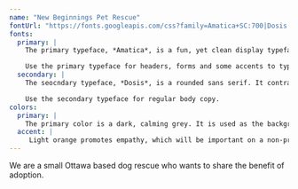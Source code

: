 ```yaml
---
name: "New Beginnings Pet Rescue"
fontUrl: "https://fonts.googleapis.com/css?family=Amatica+SC:700|Dosis:300,600"
fonts:
  primary: |
    The primary typeface, *Amatica*, is a fun, yet clean display typeface used for headers. The target demographic often prefers a sappy or extravagant style. This is shown in countless posters I have seen in the community.

    Use the primary typeface for headers, forms and some accents to typography.
  secondary: |
    The seocndary typeface, *Dosis*, is a rounded sans serif. It contrasts the bright display typeface well. It matches the clean style and colors of the site.

    Use the secondary typeface for regular body copy.
colors:
  primary: |
    The primary color is a dark, calming grey. It is used as the background color of the site.
  accent: |
     Light orange promotes empathy, which will be important on a non-profit organization. The pink accent color is used to create a sense of love, loyalty and commitment.
---
```


We are a small Ottawa based dog rescue who wants to share the benefit of adoption.
